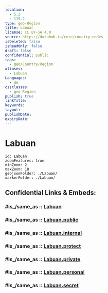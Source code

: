 ```yaml
---
location:
  - 5.3
  - 115.2
type: geo-Region
title: Labuan
license: CC BY-SA 4.0
source: https://datahub.io/core/country-codes
isDeleted: false
isReadOnly: false
draft: false
confidential: public
tags:
  - geo/Country/Region
aliases:
  - Labuan
Languages:
  - de
cssclasses:
  - geo-Region
publish: true
linkTitle:
keywords:
layout:
publishDate:
expiryDate:
---
```


# Labuan

```leaflet
id: Labuan
zoomFeatures: true 
minZoom: 2 
maxZoom: 18
geojsonFolder: ./Labuan/
markerFolder: ./Labuan/
```


## Confidential Links & Embeds: 

### #is_/same_as :: [Labuan](/_Standards/Earth/Continent/Asia/Asia~South~East/Malay_Archipelago/Malaysia/States~Malaysia/Labuan.md) 

### #is_/same_as :: [Labuan.public](/_public/Earth/Continent/Asia/Asia~South~East/Malay_Archipelago/Malaysia/States~Malaysia/Labuan.public.md) 

### #is_/same_as :: [Labuan.internal](/_internal/Earth/Continent/Asia/Asia~South~East/Malay_Archipelago/Malaysia/States~Malaysia/Labuan.internal.md) 

### #is_/same_as :: [Labuan.protect](/_protect/Earth/Continent/Asia/Asia~South~East/Malay_Archipelago/Malaysia/States~Malaysia/Labuan.protect.md) 

### #is_/same_as :: [Labuan.private](/_private/Earth/Continent/Asia/Asia~South~East/Malay_Archipelago/Malaysia/States~Malaysia/Labuan.private.md) 

### #is_/same_as :: [Labuan.personal](/_personal/Earth/Continent/Asia/Asia~South~East/Malay_Archipelago/Malaysia/States~Malaysia/Labuan.personal.md) 

### #is_/same_as :: [Labuan.secret](/_secret/Earth/Continent/Asia/Asia~South~East/Malay_Archipelago/Malaysia/States~Malaysia/Labuan.secret.md)

